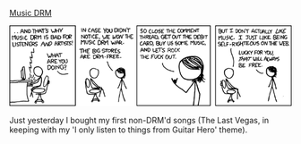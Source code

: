 [Music DRM](https://xkcd.com/546)

![Music DRM](./random_comic.png)

Just yesterday I bought my first non-DRM'd songs (The Last Vegas, in keeping with my 'I only listen to things from Guitar Hero' theme).

